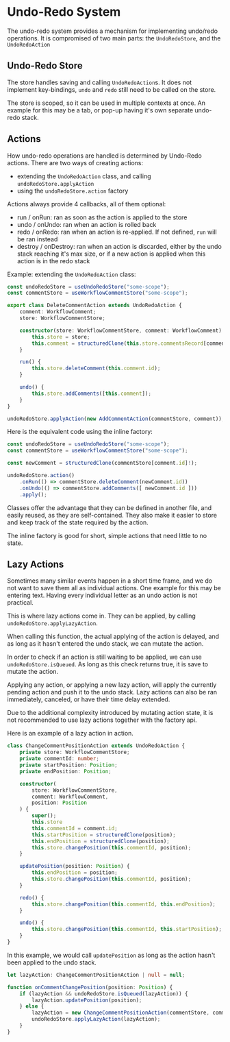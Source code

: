 # Undo-Redo System

The undo-redo system provides a mechanism for implementing undo/redo operations.
It is compromised of two main parts: the `UndoRedoStore`, and the `UndoRedoAction`

## Undo-Redo Store

The store handles saving and calling `UndoRedoAction`s.
It does not implement key-bindings, `undo` and `redo` still need to be called on the store.

The store is scoped, so it can be used in multiple contexts at once.
An example for this may be a tab, or pop-up having it's own separate undo-redo stack.

## Actions

How undo-redo operations are handled is determined by Undo-Redo actions.
There are two ways of creating actions:

* extending the `UndoRedoAction` class, and calling `undoRedoStore.applyAction`
* using the `undoRedoStore.action` factory

Actions always provide 4 callbacks, all of them optional:

* run / onRun: ran as soon as the action is applied to the store
* undo / onUndo: ran when an action is rolled back
* redo / onRedo: ran when an action is re-applied. If not defined, `run` will be ran instead
* destroy / onDestroy: ran when an action is discarded, either by the undo stack reaching it's max size, or if a new action is applied when this action is in the redo stack

Example: extending the `UndoRedoAction` class:

```ts
const undoRedoStore = useUndoRedoStore("some-scope");
const commentStore = useWorkflowCommentStore("some-scope");

export class DeleteCommentAction extends UndoRedoAction {
    comment: WorkflowComment;
    store: WorkflowCommentStore;

    constructor(store: WorkflowCommentStore, comment: WorkflowComment) {
        this.store = store;
        this.comment = structuredClone(this.store.commentsRecord[comment.id]!);
    }

    run() {
        this.store.deleteComment(this.comment.id);
    }

    undo() {
        this.store.addComments([this.comment]);
    }
}

undoRedoStore.applyAction(new AddCommentAction(commentStore, comment));
```

Here is the equivalent code using the inline factory:

```ts
const undoRedoStore = useUndoRedoStore("some-scope");
const commentStore = useWorkflowCommentStore("some-scope");

const newComment = structuredClone(commentStore[comment.id]!);

undoRedoStore.action()
    .onRun(() => commentStore.deleteComment(newComment.id))
    .onUndo(() => commentStore.addComments([ newComment.id ]))
    .apply();
```

Classes offer the advantage that they can be defined in another file, and easily reused, as they are self-contained.
They also make it easier to store and keep track of the state required by the action.

The inline factory is good for short, simple actions that need little to no state.

## Lazy Actions

Sometimes many similar events happen in a short time frame, and we do not want to save them all as individual actions.
One example for this may be entering text. Having every individual letter as an undo action is not practical.

This is where lazy actions come in. They can be applied, by calling `undoRedoStore.applyLazyAction`.

When calling this function, the actual applying of the action is delayed, and as long as it hasn't entered the undo stack, we can mutate the action.

In order to check if an action is still waiting to be applied, we can use `undoRedoStore.isQueued`.
As long as this check returns true, it is save to mutate the action.

Applying any action, or applying a new lazy action, will apply the currently pending action and push it to the undo stack.
Lazy actions can also be ran immediately, canceled, or have their time delay extended.

Due to the additional complexity introduced by mutating action state, it is not recommended to use lazy actions together with the factory api.

Here is an example of a lazy action in action.

```ts
class ChangeCommentPositionAction extends UndoRedoAction {
    private store: WorkflowCommentStore;
    private commentId: number;
    private startPosition: Position;
    private endPosition: Position;

    constructor(
        store: WorkflowCommentStore,
        comment: WorkflowComment,
        position: Position
    ) {
        super();
        this.store
        this.commentId = comment.id;
        this.startPosition = structuredClone(position);
        this.endPosition = structuredClone(position);
        this.store.changePosition(this.commentId, position);
    }

    updatePosition(position: Position) {
        this.endPosition = position;
        this.store.changePosition(this.commentId, position);
    }

    redo() {
        this.store.changePosition(this.commentId, this.endPosition);
    }

    undo() {
        this.store.changePosition(this.commentId, this.startPosition);
    }
}
```

In this example, we would call `updatePosition` as long as the action hasn't been applied to the undo stack.

```ts
let lazyAction: ChangeCommentPositionAction | null = null;

function onCommentChangePosition(position: Position) {
    if (lazyAction && undoRedoStore.isQueued(lazyAction)) {
        lazyAction.updatePosition(position);
    } else {
        lazyAction = new ChangeCommentPositionAction(commentStore, comment, position);
        undoRedoStore.applyLazyAction(lazyAction);
    }
}
```
